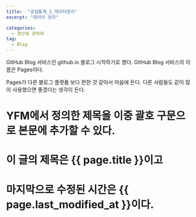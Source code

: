 ```yaml
---
title:  "공업통계_1_데이터정리"
excerpt: "데이터 정리"

categories:
  - 생산에 관하여
tag:
  - Blog
---
```


GitHub Blog 서비스인 github.io 블로그 시작하기로 했다.
GitHub Blog 서비스의 이름은 Pages이다.

Pages가 다른 블로그 플랫폼 보다 편한 것 같아서 마음에 든다.
다른 사람들도 같이 많이 사용했으면 좋겠다는 생각이 든다.

# YFM에서 정의한 제목을 이중 괄호 구문으로 본문에 추가할 수 있다.
# 이 글의 제목은 {{ page.title }}이고
# 마지막으로 수정된 시간은 {{ page.last_modified_at }}이다.
